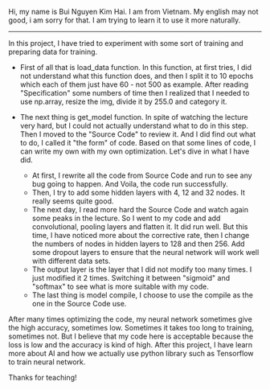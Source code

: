 Hi, my name is Bui Nguyen Kim Hai. I am from Vietnam. My english may not good, i am sorry for that. I am trying to learn it to use it more naturally.
_______________________________________________________________

In this project, I have tried to experiment with some sort of training and preparing data for training.
+ First of all that is load_data function. In this function, at first tries, I did not understand what this function does, and then I split it to 10 epochs which each of them just have 60 - not 500 as example. After reading "Specification" some numbers of time then I realized that I needed to use np.array, resize the img, divide it by 255.0 and category it. 

+ The next thing is get_model function. In spite of watching the lecture very hard, but I could not actually understand what to do in this step. Then I moved to the "Source Code" to review it. And I did find out what to do, I called it "the form" of code. Based on that some lines of code, I can write my own with my own optimization. Let's dive in what I have did.
    + At first, I rewrite all the code from Source Code and run to see any bug going to happen. And Voila, the code run successfully.
    + Then, I try to add some hidden layers with 4, 12 and 32 nodes. It really seems quite good.
    + The next day, I read more hard the Source Code and watch again some peaks in the lecture. So I went to my code and add convolutional, pooling layers and flatten it. It did run well. But this time, I have noticed more about the corrective rate, then I change the numbers of nodes in hidden layers to 128 and then 256. Add some dropout layers to ensure that the neural network will work well with different data sets. 
    + The output layer is the layer that I did not modify too many times. I just modified it 2 times. Switching it between "sigmoid" and "softmax" to see what is more suitable with my code.
    + The last thing is model compile, I choose to use the compile as the one in the Source Code use.

After many times optimizing the code, my neural network sometimes give the high accuracy, sometimes low. Sometimes it takes too long to training, sometimes not. But I believe that my code here is acceptable because the loss is low and the accuracy is kind of high. After this project, I have learn more about AI and how we actually use python library such as Tensorflow to train neural network.

Thanks for teaching!